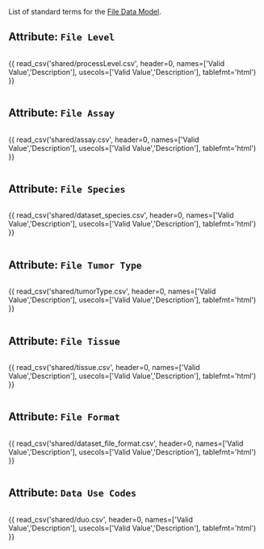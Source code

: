 List of standard terms for the [File Data Model](../model/file.md).

## Attribute: `File Level`

<div style="max-height:650px; overflow-x: hidden; overflow-y: auto;">

{{ read_csv('shared/processLevel.csv', header=0, names=['Valid Value','Description'], usecols=['Valid Value','Description'], tablefmt='html') }}

</div>


## Attribute: `File Assay`

<div style="max-height:650px; overflow-x: hidden; overflow-y: auto;">

{{ read_csv('shared/assay.csv', header=0, names=['Valid Value','Description'], usecols=['Valid Value','Description'], tablefmt='html') }}

</div>


## Attribute: `File Species`

<div style="max-height:650px; overflow-x: hidden; overflow-y: auto;">

{{ read_csv('shared/dataset_species.csv', header=0, names=['Valid Value','Description'], usecols=['Valid Value','Description'], tablefmt='html') }}

</div>


## Attribute: `File Tumor Type`

<div style="max-height:650px; overflow-x: hidden; overflow-y: auto;">

{{ read_csv('shared/tumorType.csv', header=0, names=['Valid Value','Description'], usecols=['Valid Value','Description'], tablefmt='html') }}

</div>


## Attribute: `File Tissue`

<div style="max-height:650px; overflow-x: hidden; overflow-y: auto;">

{{ read_csv('shared/tissue.csv', header=0, names=['Valid Value','Description'], usecols=['Valid Value','Description'], tablefmt='html') }}

</div>


## Attribute: `File Format`

<div style="max-height:650px; overflow-x: hidden; overflow-y: auto;">

{{ read_csv('shared/dataset_file_format.csv', header=0, names=['Valid Value','Description'], usecols=['Valid Value','Description'], tablefmt='html') }}

</div>


## Attribute: `Data Use Codes`

<div style="max-height:650px; overflow-x: hidden; overflow-y: auto;">

{{ read_csv('shared/duo.csv', header=0, names=['Valid Value','Description'], usecols=['Valid Value','Description'], tablefmt='html') }}

</div>